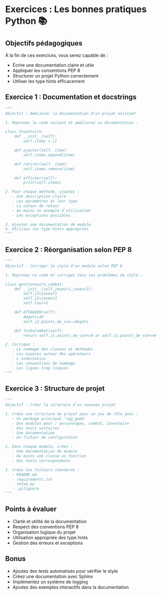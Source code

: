 # Exercices : Les bonnes pratiques Python 📚

## Objectifs pédagogiques

À la fin de ces exercices, vous serez capable de :

- Écrire une documentation claire et utile
- Appliquer les conventions PEP 8
- Structurer un projet Python correctement
- Utiliser les type hints efficacement

## Exercice 1 : Documentation et docstrings

```python
"""
Objectif : Améliorer la documentation d'un projet existant

1. Reprenez le code suivant et améliorez sa documentation :

class Inventaire:
    def __init__(self):
        self.items = []

    def ajouter(self, item):
        self.items.append(item)

    def retirer(self, item):
        self.items.remove(item)

    def afficher(self):
        print(self.items)

2. Pour chaque méthode, ajoutez :
   - Une description claire
   - Les paramètres et leur type
   - La valeur de retour
   - Au moins un exemple d'utilisation
   - Les exceptions possibles

3. Ajoutez une documentation de module
4. Utilisez les type hints appropriés
"""
```

## Exercice 2 : Réorganisation selon PEP 8

```python
"""
Objectif : Corriger le style d'un module selon PEP 8

1. Reprenez ce code et corrigez tous les problèmes de style :

class gestionnaire_combat:
    def __init__(self,joueur1,joueur2):
        self.j1=joueur1
        self.j2=joueur2
        self.tour=1

    def ATTAQUER(self):
        degats=10
        self.j2.points_de_vie-=degats

    def finDuCombat(self):
        return self.j1.points_de_vie<=0 or self.j2.points_de_vie<=0

2. Corrigez :
   - Le nommage des classes et méthodes
   - Les espaces autour des opérateurs
   - L'indentation
   - Les conventions de nommage
   - Les lignes trop longues
"""
```

## Exercice 3 : Structure de projet

```python
"""
Objectif : Créer la structure d'un nouveau projet

1. Créez une structure de projet pour un jeu de rôle avec :
   - Un package principal 'rpg_game'
   - Des modules pour : personnages, combat, inventaire
   - Des tests unitaires
   - Une documentation
   - Un fichier de configuration

2. Dans chaque module, créez :
   - Une documentation de module
   - Au moins une classe ou fonction
   - Des tests correspondants

3. Créez les fichiers standards :
   - README.md
   - requirements.txt
   - setup.py
   - .gitignore
"""
```

## Points à évaluer

- Clarté et utilité de la documentation
- Respect des conventions PEP 8
- Organisation logique du projet
- Utilisation appropriée des type hints
- Gestion des erreurs et exceptions

## Bonus

- Ajoutez des tests automatisés pour vérifier le style
- Créez une documentation avec Sphinx
- Implémentez un système de logging
- Ajoutez des exemples interactifs dans la documentation

